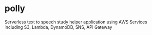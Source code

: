 # polly

Serverless text to speech study helper application using AWS Services including S3, Lambda, DynamoDB, SNS, API Gateway

